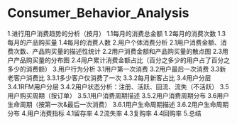 # Consumer_Behavior_Analysis
1.进行用户消费趋势的分析（按月）
1.1每月的消费总金额
1.2每月的消费次数
1.3每月的产品购买量
1.4每月的消费人数
2.用户个体消费分析
2.1用户消费金额、消费次数、产品购买量的描述性统计
2.2用户消费金额和产品购买量的散点图
2.3用户产品购买量的分布图
2.4用户累计消费金额占比（百分之多少的用户占了百分之多少的消费额）
3.用户行为分析
3.1用户第一次消费
3.2用户最后一次消费
3.3新老客户消费比
3.3.1多少客户仅消费了一次
3.3.2每月新客占比
3.4用户分层
3.4.1RFM用户分层
3.4.2用户状态分析：注册、活跃、回流、流失（不活跃）
3.5用户购买周期（按订单）
3.5.1用户消费周期描述
3.5.2用户消费周期分布
3.6用户生命周期（按第一次&最后一次消费）
3.6.1用户生命周期描述
3.6.2用户生命周期分布
4.用户消费指标
4.1留存率
4.2流失率
4.3复购率
4.4回购率
5.总结
